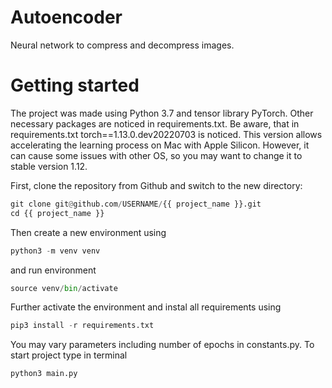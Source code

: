 # Autoencoder
Neural network to compress and decompress images.

# Getting started
The project was made using Python 3.7 and tensor library PyTorch. Other necessary packages are noticed in requirements.txt. Be aware, that in requirements.txt torch==1.13.0.dev20220703 is noticed. This version allows accelerating the learning process on Mac with Apple Silicon. However, it can cause some issues with other OS, so you may want to change it to stable version 1.12.

First, clone the repository from Github and switch to the new directory:

```PYTHON
git clone git@github.com/USERNAME/{{ project_name }}.git
cd {{ project_name }}
```

Then create a new environment using

```PYTHON
python3 -m venv venv
```

and run environment

```PYTHON
source venv/bin/activate
```

Further activate the environment and instal all requirements using

```PYTHON
pip3 install -r requirements.txt
```

You may vary parameters including number of epochs in constants.py.
To start project type in terminal

```PYTHON
python3 main.py
```
